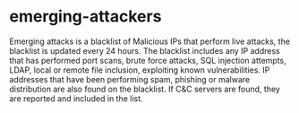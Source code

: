 # emerging-attackers
Emerging attacks is a blacklist of Malicious IPs that perform live attacks, the blacklist is updated every 24 hours.
The blacklist includes any IP address that has performed port scans, brute force attacks, SQL injection attempts, LDAP, local or remote file inclusion, exploiting known vulnerabilities.
IP addresses that have been performing spam, phishing or malware distribution are also found on the blacklist. If C&C servers are found, they are reported and included in the list.

